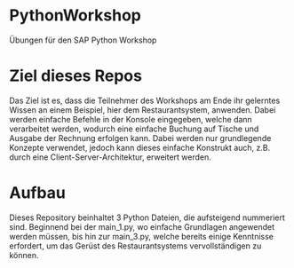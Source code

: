 # PythonWorkshop
Übungen für den SAP Python Workshop

# Ziel dieses Repos
Das Ziel ist es, dass die Teilnehmer des Workshops am Ende ihr gelerntes Wissen an einem Beispiel, hier dem Restaurantsystem, anwenden. Dabei werden einfache Befehle in der Konsole eingegeben, welche dann verarbeitet werden, wodurch eine einfache Buchung auf Tische und Ausgabe der Rechnung erfolgen kann. Dabei werden nur grundlegende Konzepte verwendet, jedoch kann dieses einfache Konstrukt auch, z.B. durch eine Client-Server-Architektur, erweitert werden.

# Aufbau
Dieses Repository beinhaltet 3 Python Dateien, die aufsteigend nummeriert sind. Beginnend bei der main_1.py, wo einfache Grundlagen angewendet werden müssen, bis hin zur main_3.py, welche bereits einige Kenntnisse erfordert, um das Gerüst des Restaurantsystems vervollständigen zu können.
